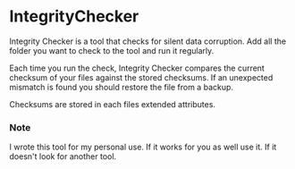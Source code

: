 # IntegrityChecker

Integrity Checker is a tool that checks for silent data corruption. Add all the folder you want to check to the tool and run it regularly.

Each time you run the check, Integrity Checker compares the current checksum of your files against the stored checksums. If an unexpected mismatch is found you should restore the file from a backup.

Checksums are stored in each files extended attributes.

### Note

I wrote this tool for my personal use. If it works for you as well use it. If it doesn't look for another tool.
